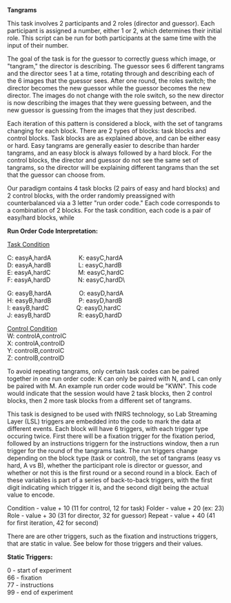 <strong>Tangrams</strong>

This task involves 2 participants and 2 roles (director and guessor). Each participant is assigned a number, either 1 or 2, which determines their initial role. This script can be run for both participants at the same time with the input of their number.

The goal of the task is for the guessor to correctly guess which image, or "tangram," the director is describing. The guessor sees 6 different tangrams and the director sees 1 at a time, rotating through and describing each of the 6 images that the guessor sees. After one round, the roles switch; the director becomes the new guessor while the guessor becomes the new director. The images do not change with the role switch, so the new director is now describing the images that they were guessing between, and the new guessor is guessing from the images that they just described.

Each iteration of this pattern is considered a block, with the set of tangrams changing for each block. There are 2 types of blocks: task blocks and control blocks. Task blocks are as explained above, and can be either easy or hard. Easy tangrams are generally easier to describe than harder tangrams, and an easy block is always followed by a hard block. For the control blocks, the director and guessor do not see the same set of tangrams, so the director will be explaining different tangrams than the set that the guessor can choose from.

Our paradigm contains 4 task blocks (2 pairs of easy and hard blocks) and 2 control blocks, with the order randomly preassigned with counterbalanced via a 3 letter "run order code." Each code corresponds to a combination of 2 blocks. For the task condition, each code is a pair of easy/hard blocks, while 

<strong>Run Order Code Interpretation:</strong>

<ins>Task Condition</ins>

C: easyA,hardA &emsp;&emsp;&emsp;&emsp; K: easyC,hardA\
D: easyA,hardB &emsp;&emsp;&emsp;&emsp; L: easyC,hardB\
E: easyA,hardC &emsp;&emsp;&emsp;&emsp; M: easyC,hardC\
F: easyA,hardD &emsp;&emsp;&emsp;&emsp; N: easyC,hardD\

G: easyB,hardA &emsp;&emsp;&emsp;&emsp; O: easyD,hardA\
H: easyB,hardB &emsp;&emsp;&emsp;&emsp; P: easyD,hardB\
I: easyB,hardC &emsp;&emsp;&emsp;&emsp; Q: easyD,hardC\
J: easyB,hardD &emsp;&emsp;&emsp;&emsp; R: easyD,hardD

<ins>Control Condition</ins>\
W: controlA,controlC\
X: controlA,controlD\
Y: controlB,controlC\
Z: controlB,controlD

To avoid repeating tangrams, only certain task codes can be paired together in one run order code: K can only be paired with N, and L can only be paired with M. An example run order code would be "KWN". This code would indicate that the session would have 2 task blocks, then 2 control blocks, then 2 more task blocks from a different set of tangrams.

This task is designed to be used with fNIRS technology, so Lab Streaming Layer (LSL) triggers are embedded into the code to mark the data at different events. Each block will have 6 triggers, with each trigger type occuring twice. First there will be a fixation trigger for the fixation period, followed by an instructions triggern for the instructions window, then a run trigger for the round of the tangrams task. The run triggers change depending on the block type (task or control), the set of tangrams (easy vs hard, A vs B), whether the participant role is director or guessor, and whether or not this is the first round or a second round in a block. Each of these variables is part of a series of back-to-back triggers, with the first digit indicating which trigger it is, and the second digit being the actual value to encode.

Condition - value + 10 (11 for control, 12 for task)
Folder - value + 20 (ex: 23)
Role - value + 30 (31 for director, 32 for guessor)
Repeat - value + 40 (41 for first iteration, 42 for second)

There are are other triggers, such as the fixation and instructions triggers, that are static in value. See below for those triggers and their values.

<strong> Static Triggers:</strong>

0 - start of experiment\
66 - fixation\
77 - instructions\
99 - end of experiment